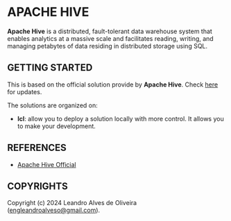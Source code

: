 # APACHE HIVE

**Apache Hive** is a distributed, fault-tolerant data warehouse system that enables analytics at a massive scale and facilitates reading, writing, and managing petabytes of data residing in distributed storage using SQL.

## GETTING STARTED

This is based on the official solution provide by **Apache Hive**. Check [here](...) for updates.

The solutions are organized on:
- **lcl**: allow you to deploy a solution locally with more control. It allows you to make your development.

## REFERENCES
- [Apache Hive Official](https://hive.apache.org/)

## COPYRIGHTS
Copyright (c) 2024 Leandro Alves de Oliveira (engleandroalveso@gmail.com).